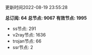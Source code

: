 更新时间2022-08-19 23:55:28

**总订阅: 64**
**总节点: 9067**
**有效节点: 1995**
- ss节点: 291
- v2ray节点: 1636
- trojan节点: 66
- ssr节点: 2
